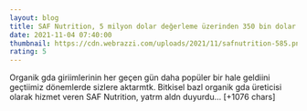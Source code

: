 ```yaml
--- 
layout: blog
title: SAF Nutrition, 5 milyon dolar değerleme üzerinden 350 bin dolar yatırım aldı
date: 2021-11-04 07:40:00
thumbnail: https://cdn.webrazzi.com/uploads/2021/11/safnutrition-585.png
rating: 5
---
```

Organik gda giriimlerinin her geçen gün daha popüler bir hale geldiini geçtiimiz dönemlerde sizlere aktarmtk. Bitkisel bazl organik gda üreticisi olarak hizmet veren SAF Nutrition, yatrm aldn duyurdu… [+1076 chars]